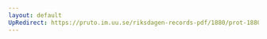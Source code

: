 ```yaml
---
layout: default
UpRedirect: https://pruto.im.uu.se/riksdagen-records-pdf/1880/prot-1880--ak--049/prot-1880--ak--049_032.pdf
---
```

